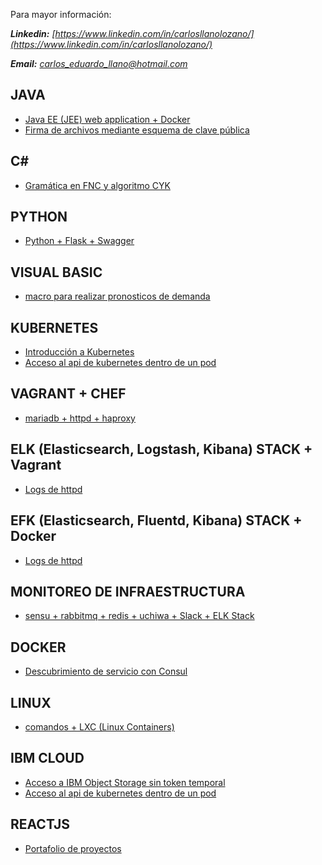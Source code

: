 Para mayor información:


***Linkedin:*** *[https://www.linkedin.com/in/carlosllanolozano/](https://www.linkedin.com/in/carlosllanolozano/)*


***Email:*** *carlos_eduardo_llano@hotmail.com*


## JAVA ##
* [Java EE (JEE) web application + Docker](https://carlosllano.github.io/b2bGinebra/)
* [Firma de archivos mediante esquema de clave pública](https://carlosllano.github.io/FirmaDigital/)

## C# ##
* [Gramática en FNC y algoritmo CYK](https://carlosllano.github.io/GramaticaFNC/)

## PYTHON ##
* [Python + Flask + Swagger](https://carlosllano.github.io/so-exam2/)

## VISUAL BASIC ##
* [macro para realizar pronosticos de demanda](https://www.youtube.com/watch?v=W7Zu8kcANko)

## KUBERNETES ##
* [Introducción a Kubernetes](https://carlosllano.github.io/sd-project/)
* [Acceso al api de kubernetes dentro de un pod](https://carlosllano.github.io/kubernetes-api/)

## VAGRANT + CHEF ##
* [mariadb + httpd + haproxy](https://carlosllano.github.io/sd-workshop1/)

## ELK (Elasticsearch, Logstash, Kibana) STACK + Vagrant ##
* [Logs de httpd](https://carlosllano.github.io/sd-exam1/)

## EFK (Elasticsearch, Fluentd, Kibana) STACK + Docker ##
* [Logs de httpd](https://carlosllano.github.io/sd-exam2/)

## MONITOREO DE INFRAESTRUCTURA
* [sensu + rabbitmq + redis + uchiwa + Slack + ELK Stack](https://carlosllano.github.io/so-exam3/)

## DOCKER ##
* [Descubrimiento de servicio con Consul](https://carlosllano.github.io/sd-exam3/)

## LINUX ##
* [comandos + LXC (Linux Containers)](https://carlosllano.github.io/so-exam1/)

## IBM CLOUD ##
* [Acceso a IBM Object Storage sin token temporal](https://carlosllano.github.io/IBMObjectStorage/)
* [Acceso al api de kubernetes dentro de un pod](https://carlosllano.github.io/kubernetes-api/)

## REACTJS ##
* [Portafolio de proyectos](https://carlosllano.github.io/my-portfolio/index.html)
